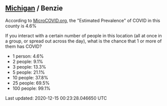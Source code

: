 
## [Michigan](/united-states/michigan) / Benzie

According to [MicroCOVID.org](http://microcovid.org),
the "Estimated Prevalence" of COVID in this county is 4.6%

If you interact with a certain number of people in this location
(all at once in a group, or spread out across the day), what is the chance that
1 or more of them has COVID?

- 1 person: 4.6%
- 2 people: 9.1%
- 3 people: 13.3%
- 5 people: 21.1%
- 10 people: 37.8%
- 25 people: 69.5%
- 100 people: 99.1%

Last updated: 2020-12-15 00:23:28.046650 UTC
